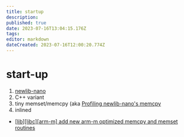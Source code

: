 ```yaml
---
title: startup
description: 
published: true
date: 2023-07-16T13:04:15.176Z
tags: 
editor: markdown
dateCreated: 2023-07-16T12:00:20.774Z
---
```


# start-up

1. [newlib-nano](https://interrupt.memfault.com/blog/boostrapping-libc-with-newlib)
1. C++ variant
1. tiny memset/memcpy (aka [Profiling newlib-nano's memcpy](https://interrupt.memfault.com/blog/memcpy-newlib-nano)
1. inlined

* [[lib][libc][arm-m] add new arm-m optimized memcpy and memset routines](https://github.com/littlekernel/lk/commit/33b94d9b97ef835d68aca2e5edb54f7267c70625)